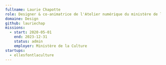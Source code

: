 ```yaml
---
fullname: Laurie Chapotte
role: Designer & co-animatrice de l'Atelier numérique du ministère de la Culture 
domaine: Design
github: lauriechap
missions:
  - start: 2020-05-01
    end: 2023-12-31
    status: admin
    employer: Ministère de la Culture
startups:
  - ellesfontlaculture
---
```


